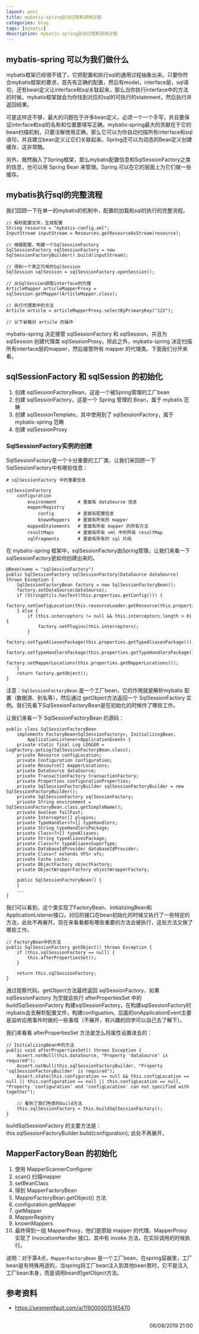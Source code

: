 ```yaml
---
layout: post
title: mybatis-spring启动过程和调用过程
categories: blog
tags: [mybatis]
description: mybatis-spring启动过程和调用过程
---
```


## mybatis-spring 可以为我们做什么 ##

mybatis框架已经很不错了，它把配置和执行sql的通用过程抽象出来。只要你符合mybatis框架的要求，首先有正确的配置，然后有model，interface层，sql语句，还有bean定义让interface和sql关联起来，那么当你执行interface中的方法的时候，mybatis框架就会为你找到对应的sql的可执行的statement，然后执行并返回结果。

可是这样还不够，最大的问题在于许多bean定义，必须一个一个手写，并且要保证interface和sql的名称和位置要填写正确。mybatis-spring最大的贡献在于它的bean扫描机制，只要注解使用正确，那么它可以为你自动扫描所有interface和sql语句，并且建立bean定义让它们关联起来。Spring还可以为动态的Bean定义创建缓存，这非常酷。

另外，既然融入了Spring框架，那么mybatis配置信息和SqlSessionFactory之类的信息，也可以用 Spring Bean 来管理。Spring 可以在它的层面上为它们做一些缓存。

## mybatis执行sql的完整流程 ##

我们回顾一下在单一的mybatis的机制中，配置的加载和sql的执行的完整流程。

```
// 解析配置文件，生成配置
String resource = "mybatis-config.xml";
InputStream inputStream = Resources.getResourceAsStream(resource);

// 根据配置，构建一个SqlSessionFactory
SqlSessionFactory sqlSessionFactory = new SqlSessionFactoryBuilder().build(inputStream);  

// 得到一个真正可用的SqlSession
SqlSession sqlSession = sqlSessionFactory.openSession();

// 从SqlSession获取interface的代理
ArticleMapper articleMapperProxy = sqlSession.getMapper(ArticleMapper.class);

// 执行代理类中的方法
Article article = articleMapperProxy.selectByPrimaryKey("123");

// 以下省略对 article 的操作

```

mybatis-spring 决定接管 sqlSessionFactory 和 sqlSession，并且为 sqlSession 创建代理类 sqlSessionProxy。除此之外，mybatis-spring 决定扫描所有interface层的mapper，然后接管所有 mapper 的代理类。下面我们分开来看。

## sqlSessionFactory 和 sqlSession 的初始化 ##

1. 创建 sqlSessionFactoryBean，这是一个被Spring管理的工厂bean
2. 创建 sqlSessionFactory，这是一个 Spring 管理的 Bean，属于 mybatis 范畴
3. 创建 sqlSessionTemplate，其中使用到了 sqlSessionFactory，属于 mybatis-spring 范畴
4. 创建 sqlSessionProxy

### SqlSessionFactory实例的创建

SqlSessionFactory是一个十分重要的工厂类，让我们来回顾一下SqlSessionFactory中有哪些信息：

```
# sqlSessionFactory 中的重要信息

sqlSessionFactory
    configuration
        environment        # 里面有 dataSource 信息
        mapperRegistry
            config         # 里面有配置信息
            knownMappers   # 里面有所有的 mapper
        mappedStatements   # 里面有所有 mapper 的所有方法
        resultMaps         # 里面有所有 xml 中的所有 resultMap
        sqlFragments       # 里面有所有的 sql 片段
```

在 mybatis-spring 框架中，sqlSessionFactory由Spring管理，让我们来看一下 sqlSessionFactory是如何创建出来的。

```
@Bean(name = "sqlSessionFactory")
public SqlSessionFactory sqlSessionFactory(DataSource dataSource) throws Exception {
    SqlSessionFactoryBean factory = new SqlSessionFactoryBean();
    factory.setDataSource(dataSource);
    if (StringUtils.hasText(this.properties.getConfig())) {
        factory.setConfigLocation(this.resourceLoader.getResource(this.properties.getConfig()));
    } else {
        if (this.interceptors != null && this.interceptors.length > 0) {
            factory.setPlugins(this.interceptors);
        }
        factory.setTypeAliasesPackage(this.properties.getTypeAliasesPackage());
        factory.setTypeHandlersPackage(this.properties.getTypeHandlersPackage());
        factory.setMapperLocations(this.properties.getMapperLocations());
    }
    return factory.getObject();
}
```

注意：`SqlSessionFactoryBean` 是一个工厂bean，它的作用就是解析mybatis 配置（数据源、别名等），然后通过 getObject方法返回一个 SqlSessionFactory 实例。我们先看下SqlSessionFactoryBean是在初始化的时候作了哪些工作。

让我们来看一下 SqlSessionFactoryBean 的源码：

```
public class SqlSessionFactoryBean 
    implements FactoryBean<SqlSessionFactory>, InitializingBean, 
        ApplicationListener<ApplicationEvent> {
    private static final Log LOGGER = LogFactory.getLog(SqlSessionFactoryBean.class);
    private Resource configLocation;
    private Configuration configuration;
    private Resource[] mapperLocations;
    private DataSource dataSource;
    private TransactionFactory transactionFactory;
    private Properties configurationProperties;
    private SqlSessionFactoryBuilder sqlSessionFactoryBuilder = new SqlSessionFactoryBuilder();
    private SqlSessionFactory sqlSessionFactory;
    private String environment = SqlSessionFactoryBean.class.getSimpleName();
    private boolean failFast;
    private Interceptor[] plugins;
    private TypeHandler<?>[] typeHandlers;
    private String typeHandlersPackage;
    private Class<?>[] typeAliases;
    private String typeAliasesPackage;
    private Class<?> typeAliasesSuperType;
    private DatabaseIdProvider databaseIdProvider;
    private Class<? extends VFS> vfs;
    private Cache cache;
    private ObjectFactory objectFactory;
    private ObjectWrapperFactory objectWrapperFactory;

    public SqlSessionFactoryBean() {
    }
    ...
}
```

我们可以看到，这个类实现了FactoryBean、InitializingBean和ApplicationListener接口，对应的接口在bean初始化的时候又执行了一些特定的方法，此处不再展开。现在来看看都有哪些重要的方法会被执行，这些方法又做了哪些工作。

```
// FactoryBean中的方法
public SqlSessionFactory getObject() throws Exception {
    if (this.sqlSessionFactory == null) {
        this.afterPropertiesSet();
    }

    return this.sqlSessionFactory;
}
```

通过观察代码，getObject方法最终返回 sqlSessionFactory，如果 sqlSessionFactory 为空就会执行 afterPropertiesSet 中的 buildSqlSessionFactory 构建sqlSessionFactory，在构建sqlSessionFactory时mybatis会去解析配置文件，构建configuation。后面的onApplicationEvent主要是监听应用事件时做的一些事情（不展开，有兴趣的同学可以自己去了解下）。

我们来看看 afterPropertiesSet 方法是怎么将属性设置进去的：

```
// InitializingBean中的方法
public void afterPropertiesSet() throws Exception {
    Assert.notNull(this.dataSource, "Property 'dataSource' is required");
    Assert.notNull(this.sqlSessionFactoryBuilder, "Property 'sqlSessionFactoryBuilder' is required");
    Assert.state(this.configuration == null && this.configLocation == null || this.configuration == null || this.configLocation == null, "Property 'configuration' and 'configLocation' can not specified with together");
    
    // 看到了我们熟悉的build方法
    this.sqlSessionFactory = this.buildSqlSessionFactory();
}
```

buildSqlSessionFactory 的主要方法是：this.sqlSessionFactoryBuilder.build(configuration); 此处不再展开。

## MapperFactoryBean 的初始化 ##

1. 使用 MapperScannerConfigurer
2. scan() 扫描mapper
3. setBeanClass
4. 得到 MapperFactoryBean
5. MapperFactoryBean.getObject() 方法
6. configuration.getMapper
7. getMapper
8. MapperRegistry
9. knownMappers
10. 最终得到一组 MapperProxy，他们是原始 mapper 的代理。MapperProxy 实现了 InvocationHandler 接口，其中有 invoke 方法，在实际调用的时候执行。

说明：对于第4点，`MapperFactoryBean` 是一个工厂bean，在spring容器里，工厂bean是有特殊用途的，当spring将工厂bean注入到其他bean里时，它不是注入工厂bean本身，而是调用bean的getObject方法。

## 参考资料 ##

- https://segmentfault.com/a/1190000015165470

<br/>

<div align="right">06/08/2019 21:00 </div>
